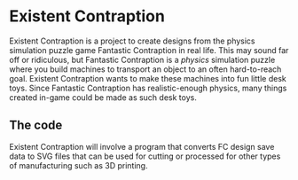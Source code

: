 # Existent Contraption
Existent Contraption is a project to create designs from the physics simulation puzzle game Fantastic Contraption in real life. This may sound far off or ridiculous, but Fantastic Contraption is a *physics* simulation puzzle where you build machines to transport an object to an often hard-to-reach goal. Existent Contraption wants to make these machines into fun little desk toys. Since Fantastic Contraption has realistic-enough physics, many things created in-game could be made as such desk toys.
## The code
Existent Contraption will involve a program that converts FC design save data to SVG files that can be used for cutting or processed for other types of manufacturing such as 3D printing.